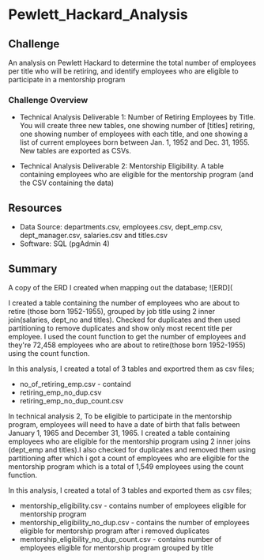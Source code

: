 # Pewlett_Hackard_Analysis

## Challenge

An analysis on Pewlett Hackard to determine the total number of employees per title who will be retiring, and identify employees who are eligible to participate in a mentorship program

### Challenge Overview

* Technical Analysis Deliverable 1: Number of Retiring Employees by Title. You will create three new tables, one showing number of [titles] retiring, one showing number of employees with each title, and one showing a list of current employees born between Jan. 1, 1952 and Dec. 31, 1955. New tables are exported as CSVs.

* Technical Analysis Deliverable 2: Mentorship Eligibility. A table containing employees who are eligible for the mentorship program (and the CSV containing the data)


## Resources

* Data Source: departments.csv, employees.csv, dept_emp.csv, dept_manager.csv, salaries.csv and titles.csv
* Software: SQL (pgAdmin 4)

## Summary

 A copy of the ERD I created when mapping out the database;
 ![ERD](

  I created a table containing the number of employees who are about to retire (those born 1952-1955), grouped by job title using 2 inner join(salaries, dept_no and titles). Checked for duplicates and then used partitioning to remove duplicates and show only most recent title per employee. I used the count function to get the number of employees and they're 72,458 employees who are about to retire(those born 1952-1955) using the count function. 
  
  In this analysis, I created a total of 3 tables and exportred them as csv files;
  
  * no_of_retiring_emp.csv - containd
  * retiring_emp_no_dup.csv
  * retiring_emp_no_dup_count.csv

  In technical analysis 2, To be eligible to participate in the mentorship program, employees will need to have a date of birth that falls between January 1, 1965 and December 31, 1965. I created a table containing employees who are eligible for the mentorship program using 2 inner joins (dept_emp and titles).I also checked for duplicates and removed them using partitioning after which i got a count of employees who are eligible for the mentorship program which is a total of 1,549 employees using the count function.
  
  In this analysis, I created a total of 3 tables and exported them as csv files;
  
  * mentorship_eligibility.csv - contains number of employees eligible for mentorship program
  * mentorship_eligibility_no_dup.csv - contains the number of employees eligible for mentorship program after i removed duplicates
  * mentorship_eligibility_no_dup_count.csv - contains number of employees eligible for mentorship program grouped by title
